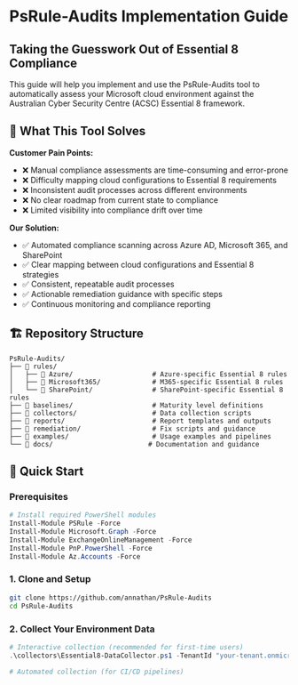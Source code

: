 # PsRule-Audits Implementation Guide

## Taking the Guesswork Out of Essential 8 Compliance

This guide will help you implement and use the PsRule-Audits tool to automatically assess your Microsoft cloud environment against the Australian Cyber Security Centre (ACSC) Essential 8 framework.

## 🎯 What This Tool Solves

**Customer Pain Points:**
- ❌ Manual compliance assessments are time-consuming and error-prone
- ❌ Difficulty mapping cloud configurations to Essential 8 requirements
- ❌ Inconsistent audit processes across different environments
- ❌ No clear roadmap from current state to compliance
- ❌ Limited visibility into compliance drift over time

**Our Solution:**
- ✅ Automated compliance scanning across Azure AD, Microsoft 365, and SharePoint
- ✅ Clear mapping between cloud configurations and Essential 8 strategies
- ✅ Consistent, repeatable audit processes
- ✅ Actionable remediation guidance with specific steps
- ✅ Continuous monitoring and compliance reporting

## 🏗️ Repository Structure

```
PsRule-Audits/
├── 📁 rules/
│   ├── 📁 Azure/                    # Azure-specific Essential 8 rules
│   ├── 📁 Microsoft365/             # M365-specific Essential 8 rules
│   └── 📁 SharePoint/               # SharePoint-specific Essential 8 rules
├── 📁 baselines/                    # Maturity level definitions
├── 📁 collectors/                   # Data collection scripts
├── 📁 reports/                      # Report templates and outputs
├── 📁 remediation/                  # Fix scripts and guidance
├── 📁 examples/                     # Usage examples and pipelines
└── 📁 docs/                        # Documentation and guidance
```

## 🚀 Quick Start

### Prerequisites

```powershell
# Install required PowerShell modules
Install-Module PSRule -Force
Install-Module Microsoft.Graph -Force  
Install-Module ExchangeOnlineManagement -Force
Install-Module PnP.PowerShell -Force
Install-Module Az.Accounts -Force
```

### 1. Clone and Setup

```bash
git clone https://github.com/annathan/PsRule-Audits
cd PsRule-Audits
```

### 2. Collect Your Environment Data

```powershell
# Interactive collection (recommended for first-time users)
.\collectors\Essential8-DataCollector.ps1 -TenantId "your-tenant.onmicrosoft.com"

# Automated collection (for CI/CD pipelines)
